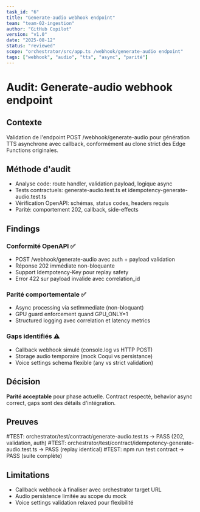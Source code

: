 ```yaml
---
task_id: "6"
title: "Generate-audio webhook endpoint"
team: "team-02-ingestion"
author: "GitHub Copilot"
version: "v1.0"
date: "2025-08-12"
status: "reviewed"
scope: "orchestrator/src/app.ts /webhook/generate-audio endpoint"
tags: ["webhook", "audio", "tts", "async", "parité"]
---
```


# Audit: Generate-audio webhook endpoint

## Contexte
Validation de l'endpoint POST /webhook/generate-audio pour génération TTS asynchrone avec callback, conformément au clone strict des Edge Functions originales.

## Méthode d'audit
- Analyse code: route handler, validation payload, logique async
- Tests contractuels: generate-audio.test.ts et idempotency-generate-audio.test.ts
- Vérification OpenAPI: schémas, status codes, headers requis
- Parité: comportement 202, callback, side-effects

## Findings

### Conformité OpenAPI ✅
- POST /webhook/generate-audio avec auth + payload validation
- Réponse 202 immédiate non-bloquante
- Support Idempotency-Key pour replay safety
- Error 422 sur payload invalide avec correlation_id

### Parité comportementale ✅
- Async processing via setImmediate (non-bloquant)
- GPU guard enforcement quand GPU_ONLY=1
- Structured logging avec correlation et latency metrics

### Gaps identifiés ⚠️
- Callback webhook simulé (console.log vs HTTP POST)
- Storage audio temporaire (mock Coqui vs persistance)
- Voice settings schema flexible (any vs strict validation)

## Décision
**Parité acceptable** pour phase actuelle. Contract respecté, behavior async correct, gaps sont des détails d'intégration.

## Preuves
#TEST: orchestrator/test/contract/generate-audio.test.ts → PASS (202, validation, auth)
#TEST: orchestrator/test/contract/idempotency-generate-audio.test.ts → PASS (replay identical)
#TEST: npm run test:contract → PASS (suite complète)

## Limitations
- Callback webhook à finaliser avec orchestrator target URL
- Audio persistence limitée au scope du mock
- Voice settings validation relaxed pour flexibilité
